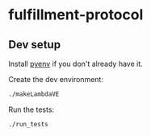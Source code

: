 # fulfillment-protocol

## Dev setup

Install [pyenv](https://github.com/pyenv/pyenv-installer) 
if you don't already have it.

Create the dev environment:

```bash
./makeLambdaVE
```

Run the tests:

```bash
./run_tests
```